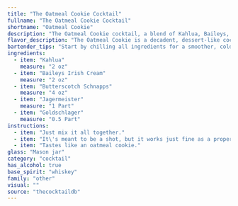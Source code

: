 ```yaml
---
title: "The Oatmeal Cookie Cocktail"
fullname: "The Oatmeal Cookie Cocktail"
shortname: "Oatmeal Cookie"
description: "The Oatmeal Cookie cocktail, a blend of Kahlua, Baileys, Butterscotch Schnapps, Jägermeister, and Goldschlager, belongs to the dessert cocktail family, a category known for its sweet, rich, and often creamy flavors.  This particular creation likely originated in the late 20th century, as it utilizes popular liqueurs of that era. "
flavor_description: "The Oatmeal Cookie is a decadent, dessert-like cocktail. It's a symphony of rich flavors: the coffee notes of Kahlua mingle with the creamy sweetness of Baileys and Butterscotch Schnapps, while a hint of spice from Jagermeister and the warm cinnamon of Goldschlager adds complexity. Expect a smooth, full-bodied experience, finishing with a lingering sweetness that evokes a freshly baked oatmeal cookie. "
bartender_tips: "Start by chilling all ingredients for a smoother, colder drink.  Measure carefully – this cocktail is about balance, not strength.  Layer the ingredients in the order listed, creating a beautiful visual.  Shake well with ice, but don't over-shake to avoid excessive dilution.  Strain into a chilled coupe glass.  Garnish with a chocolate shavings or a mini cookie for a playful touch. "
ingredients:
  - item: "Kahlua"
    measure: "2 oz"
  - item: "Baileys Irish Cream"
    measure: "2 oz"
  - item: "Butterscotch Schnapps"
    measure: "4 oz"
  - item: "Jagermeister"
    measure: "1 Part"
  - item: "Goldschlager"
    measure: "0.5 Part"
instructions:
  - item: "Just mix it all together."
  - item: "It\'s meant to be a shot, but it works just fine as a proper adult-sized drink over lots of ice."
  - item: "Tastes like an oatmeal cookie."
glass: "Mason jar"
category: "cocktail"
has_alcohol: true
base_spirit: "whiskey"
family: "other"
visual: ""
source: "thecocktaildb"
---
```


